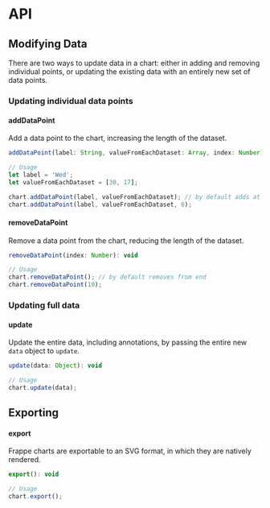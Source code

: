 <!-- base_template: frappe_io/www/charts/charts_base.html -->
# API

## Modifying Data
There are two ways to update data in a chart: either in adding and removing individual points, or updating the existing data with an entirely new set of data points.

### Updating individual data points

#### addDataPoint
Add a data point to the chart, increasing the length of the dataset.

```js
addDataPoint(label: String, valueFromEachDataset: Array, index: Number): void

// Usage
let label = 'Wed';
let valueFromEachDataset = [30, 17];

chart.addDataPoint(label, valueFromEachDataset); // by default adds at end
chart.addDataPoint(label, valueFromEachDataset, 6);
```

#### removeDataPoint
Remove a data point from the chart, reducing the length of the dataset.

```js
removeDataPoint(index: Number): void

// Usage
chart.removeDataPoint(); // by default removes from end
chart.removeDataPoint(10);
```

### Updating full data

#### update

Update the entire data, including annotations, by passing the entire new `data` object to `update`.

```js
update(data: Object): void

// Usage
chart.update(data);
```

## Exporting

#### export

Frappe charts are exportable to an SVG format, in which they are natively rendered.

```js
export(): void

// Usage
chart.export();
```
